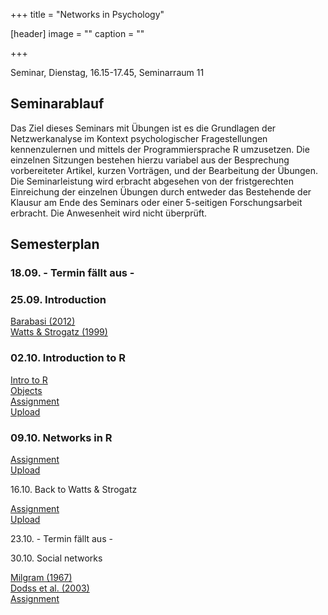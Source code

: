 +++
title = "Networks in Psychology"

[header]
image = ""
caption = ""

+++

<link rel="stylesheet" href="https://use.fontawesome.com/releases/v5.5.0/css/all.css" integrity="sha384-B4dIYHKNBt8Bc12p+WXckhzcICo0wtJAoU8YZTY5qE0Id1GSseTk6S+L3BlXeVIU" crossorigin="anonymous">



Seminar, Dienstag, 16.15-17.45, Seminarraum 11

## Seminarablauf

Das Ziel dieses Seminars mit Übungen ist es die Grundlagen der Netzwerkanalyse im Kontext psychologischer Fragestellungen kennenzulernen und mittels der Programmiersprache R umzusetzen. Die einzelnen Sitzungen bestehen hierzu variabel aus der Besprechung vorbereiteter Artikel, kurzen Vorträgen, und der Bearbeitung der Übungen. Die Seminarleistung wird erbracht abgesehen von der fristgerechten Einreichung der einzelnen Übungen durch entweder das Bestehende der Klausur am Ende des Seminars oder einer 5-seitigen Forschungsarbeit erbracht. Die Anwesenheit wird nicht überprüft.

## Semesterplan

### 18.09. - Termin fällt aus -

### 25.09. Introduction
<i class="far fa-file-alt"></i> [Barabasi (2012)](../../literature/Barabasi2012NetworkTakeover.pdf)<br>
<i class="far fa-file-alt"></i> [Watts & Strogatz (1999)](../../WattsStrogatz1998CollectiveDynamicsSmallWorld.pdf)

### 02.10. Introduction to R

<i class="fas fa-desktop fa-sm"></i> [Intro to R](https://therbootcamp.github.io/BaselRBootcamp_2018July/_sessions/IntroToR/IntroToR.html)<br>
<i class="fas fa-desktop fa-sm"></i> [Objects](https://therbootcamp.github.io/BaselRBootcamp_2018July/_sessions/Objects/Objects.html)<br>
<i class="fas fa-list-ul fa-sm"></i> [Assignment](https://therbootcamp.github.io/BaselRBootcamp_2018July/_sessions/Objects/Objects_practical.html)<br>
<i class="fas fa-file-upload"></i> [Upload](https://docs.google.com/forms/d/e/1FAIpQLSdTK6me2AtgwV-0pept3wNkv_zZ8pljYUZjmWHOS-eeuzXqBw/viewform?usp=sf_link)

### 09.10. Networks in R

<i class="fas fa-list-ul fa-sm  fa-sm"></i> [Assignment](assignments/watts_strogatz.html)<br>
<i class="fas fa-file-upload"></i> [Upload](https://docs.google.com/forms/d/e/1FAIpQLScCp4c14J7Ii2KhVe9SEG7Lm72-oYtwqNn9PsBIboZIkmjuaw/viewform?usp=sf_link)

16.10. Back to Watts & Strogatz

<i class="fas fa-list-ul fa-sm  fa-sm"></i> [Assignment](assignments/watts_strogatz_pt2.html)<br>
<i class="fas fa-file-upload"></i> [Upload](https://docs.google.com/forms/d/e/1FAIpQLScydGyIBzQYAoEKNIUaMWyCI2svqK1kIeZoItGThE5LsWF3kw/viewform?usp=sf_link)

23.10. - Termin fällt aus -

30.10. Social networks

<i class="far fa-file-alt"></i> [Milgram (1967)](../../literature/Milgram1967SmallWorldProblem.pdf)<br>
<i class="far fa-file-alt"></i> [Dodss et al. (2003)](../../literature/DoddsEtAl2003SmallWorldByEmail.pdf)<br>
<i class="fas fa-list-ul fa-sm  fa-sm"></i> [Assignment](https://docs.google.com/forms/d/e/1FAIpQLSdljPsCQIz5Aqh5PTO2xsstpEygAi6yQqof7Od3Ghj0Bv4ryw/viewform?usp=sf_link)
